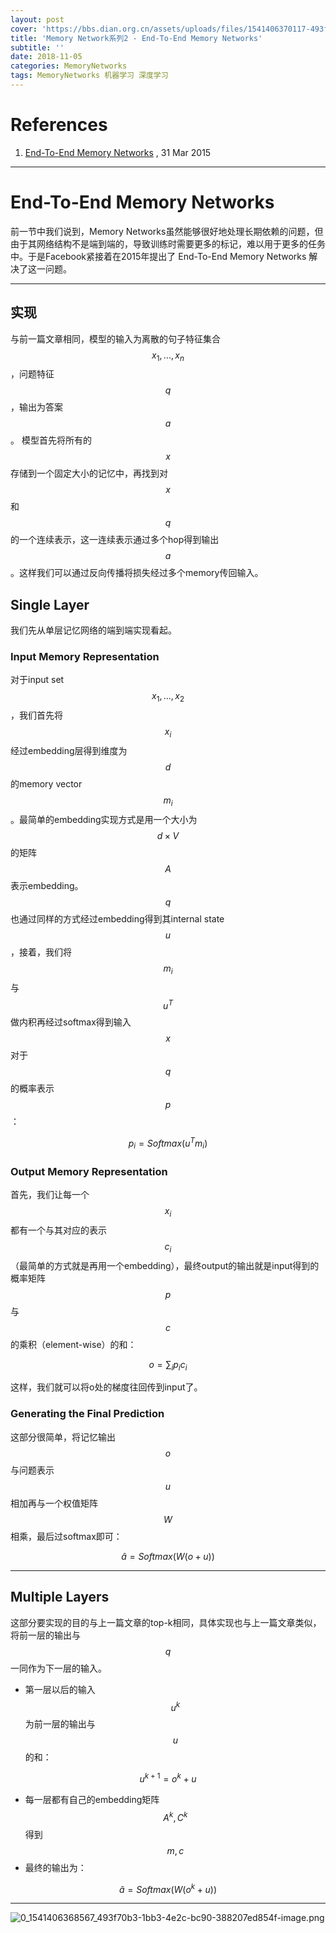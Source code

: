 ```yaml
---
layout: post
cover: 'https://bbs.dian.org.cn/assets/uploads/files/1541406370117-493f70b3-1bb3-4e2c-bc90-388207ed854f-image.png'
title: 'Memory Network系列2 - End-To-End Memory Networks'
subtitle: ''
date: 2018-11-05
categories: MemoryNetworks
tags: MemoryNetworks 机器学习 深度学习
---
```


# References
1. [End-To-End Memory Networks](https://arxiv.org/abs/1503.08895) , 31 Mar 2015

---

# End-To-End Memory Networks

前一节中我们说到，Memory Networks虽然能够很好地处理长期依赖的问题，但由于其网络结构不是端到端的，导致训练时需要更多的标记，难以用于更多的任务中。于是Facebook紧接着在2015年提出了 End-To-End Memory Networks 解决了这一问题。

---

## 实现
与前一篇文章相同，模型的输入为离散的句子特征集合 $$x_1, ..., x_n$$，问题特征 $$q$$，输出为答案 $$a$$。
模型首先将所有的 $$x$$ 存储到一个固定大小的记忆中，再找到对 $$x$$ 和 $$q$$ 的一个连续表示，这一连续表示通过多个hop得到输出 $$a$$ 。这样我们可以通过反向传播将损失经过多个memory传回输入。

## Single Layer
我们先从单层记忆网络的端到端实现看起。

### Input Memory Representation
对于input set $$x_1, ..., x_2$$，我们首先将 $$x_i$$ 经过embedding层得到维度为 $$d$$ 的memory vector $$m_i$$。最简单的embedding实现方式是用一个大小为 $$d \times V$$ 的矩阵 $$A$$ 表示embedding。 $$q$$ 也通过同样的方式经过embedding得到其internal state $$u$$，接着，我们将 $$m_i$$ 与$$u^T$$ 做内积再经过softmax得到输入 $$x$$ 对于 $$q$$ 的概率表示 $$p$$：

$$p_i = Softmax(u^Tm_i)$$

### Output Memory Representation

首先，我们让每一个 $$x_i$$ 都有一个与其对应的表示 $$c_i$$ （最简单的方式就是再用一个embedding），最终output的输出就是input得到的概率矩阵 $$p$$ 与 $$c$$ 的乘积（element-wise）的和：

$$o = \sum_i p_ic_i$$

这样，我们就可以将o处的梯度往回传到input了。

### Generating the Final Prediction
这部分很简单，将记忆输出 $$o$$ 与问题表示 $$u$$ 相加再与一个权值矩阵 $$W$$ 相乘，最后过softmax即可：

$$\hat a = Softmax(W(o+u))$$

---

## Multiple Layers

这部分要实现的目的与上一篇文章的top-k相同，具体实现也与上一篇文章类似，将前一层的输出与 $$q$$ 一同作为下一层的输入。

* 第一层以后的输入 $$u^k$$ 为前一层的输出与 $$u$$ 的和：

$$u^{k+1} = o^k + u$$

* 每一层都有自己的embedding矩阵 $$A^k, C^k$$ 得到 $$m, c$$
* 最终的输出为：

$$\hat a = Softmax(W(o^k + u))$$

---

![0_1541406368567_493f70b3-1bb3-4e2c-bc90-388207ed854f-image.png](https://bbs.dian.org.cn/assets/uploads/files/1541406370117-493f70b3-1bb3-4e2c-bc90-388207ed854f-image.png)